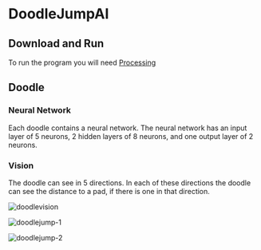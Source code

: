 # DoodleJumpAI

## Download and Run
To run the program you will need [Processing](https://processing.org/)

## Doodle
### Neural Network
Each doodle contains a neural network. The neural network has an input layer of 5 neurons, 2 hidden layers of 8 neurons, and one output layer of 2 neurons. 
### Vision
The doodle can see in 5 directions. In each of these directions the doodle can see the distance to a pad, if there is one in that direction.

![doodlevision](https://user-images.githubusercontent.com/36581610/48689204-5c8af600-eb97-11e8-8deb-e0391667e4d7.PNG)

![doodlejump-1](https://user-images.githubusercontent.com/36581610/50392983-e7c05400-0720-11e9-8c97-523f1e3687b7.gif)

![doodlejump-2](https://user-images.githubusercontent.com/36581610/50393244-c496a400-0722-11e9-9ee5-375d67511df3.gif)
